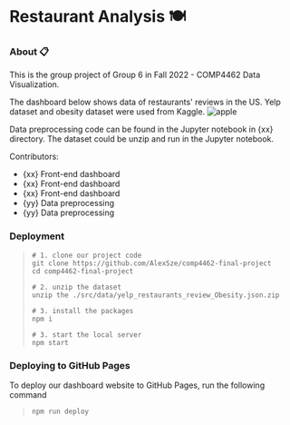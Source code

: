 # Restaurant Analysis :plate_with_cutlery:

### About :clipboard:
This is the group project of Group 6 in Fall 2022 - COMP4462 Data Visualization. 

The dashboard below shows data of restaurants' reviews in the US. Yelp dataset and obesity dataset were used from Kaggle.
![apple](https://user-images.githubusercontent.com/118462821/202849477-04e56227-fa11-42d0-a7a4-8100ea9fa632.jpeg)

Data preprocessing code can be found in the Jupyter notebook in {xx} directory. The dataset could be unzip and run in the Jupyter notebook.

Contributors:
+ {xx} Front-end dashboard
+ {xx} Front-end dashboard
+ {xx} Front-end dashboard
+ {yy} Data preprocessing
+ {yy} Data preprocessing

### Deployment
  > ```
  > # 1. clone our project code
  > git clone https://github.com/AlexSze/comp4462-final-project
  > cd comp4462-final-project
  > 
  > # 2. unzip the dataset
  > unzip the ./src/data/yelp_restaurants_review_Obesity.json.zip
  > 
  > # 3. install the packages
  > npm i
  >
  > # 3. start the local server
  > npm start

### Deploying to GitHub Pages
To deploy our dashboard website to GitHub Pages, run the following command
  > ```
  >npm run deploy
  
##


  

  
